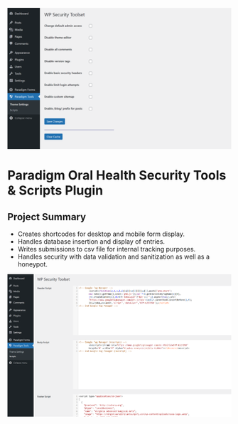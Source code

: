![](https://raw.githubusercontent.com/Matthewpco/WP-Plugin-Paradigm-Security/main/wpst.png)


# Paradigm Oral Health Security Tools & Scripts Plugin

## Project Summary
- Creates shortcodes for desktop and mobile form display.
- Handles database insertion and display of entries. 
- Writes submissions to csv file for internal tracking purposes. 
- Handles security with data validation and sanitization as well as a honeypot.


![](https://raw.githubusercontent.com/Matthewpco/WP-Plugin-Paradigm-Security/main/wpst-2.png)
